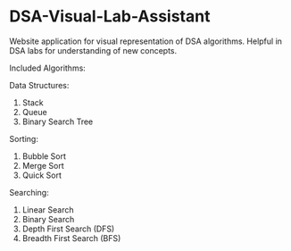 # DSA-Visual-Lab-Assistant
Website application for visual representation of DSA algorithms. Helpful in DSA labs for understanding of new concepts.

Included Algorithms:

Data Structures:
1. Stack
2. Queue
3. Binary Search Tree

Sorting:
1. Bubble Sort
2. Merge Sort
3. Quick Sort

Searching:
1. Linear Search
2. Binary Search
3. Depth First Search (DFS)
4. Breadth First Search (BFS)
